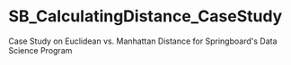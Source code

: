# SB_CalculatingDistance_CaseStudy
Case Study on Euclidean vs. Manhattan Distance for Springboard's Data Science Program
